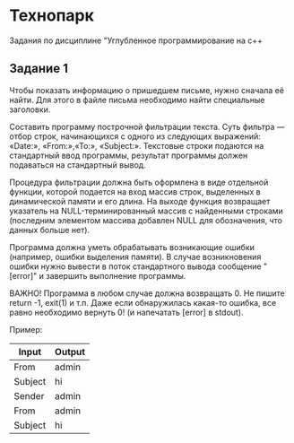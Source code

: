 # Технопарк
Задания по дисциплине "Углубленное программирование на с++

## Задание 1
Чтобы показать информацию о пришедшем письме, нужно сначала её найти. 
Для этого в файле письма необходимо найти специальные заголовки. 

Составить программу построчной фильтрации текста.
Суть фильтра — отбор строк, начинающихся с одного из следующих выражений: «Date:», «From:»,«To:», «Subject:».
Текстовые строки подаются на стандартный ввод программы, результат программы должен подаваться на стандартный вывод.

Процедура фильтрации должна быть оформлена в виде отдельной функции, которой подается на вход массив строк, выделенных в динамической памяти и его длина.
На выходе функция возвращает указатель на NULL-терминированный массив с найденными строками (последним элементом массива добавлен NULL для обозначения, что данных больше нет).

Программа должна уметь обрабатывать возникающие ошибки (например, ошибки выделения памяти). В случае возникновения ошибки нужно вывести в поток стандартного вывода сообщение "[error]" и завершить выполнение программы. 

ВАЖНО! Программа в любом случае должна возвращать 0. Не пишите return -1, exit(1) и т.п. Даже если обнаружилась какая-то ошибка, все равно необходимо вернуть 0! (и напечатать [error] в stdout).

Пример:

| Input | Output |
| --- | --- |
| From | admin |
| Subject | hi |
| Sender | admin |
| From | admin |
| Subject | hi |

